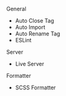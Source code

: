 General
- Auto Close Tag
- Auto Import
- Auto Rename Tag
- ESLint
  
Server
- Live Server

Formatter
- SCSS Formatter
